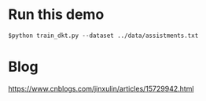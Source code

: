 # Run this demo

`$python train_dkt.py --dataset ../data/assistments.txt`

# Blog
https://www.cnblogs.com/jinxulin/articles/15729942.html
